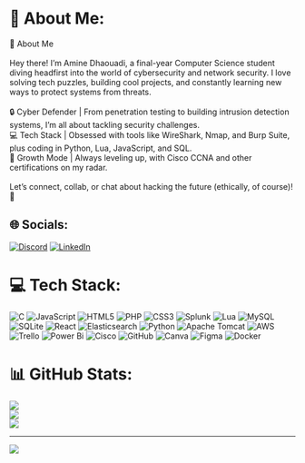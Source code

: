 # 💫 About Me:
👋 About Me<br><br>Hey there! I’m Amine Dhaouadi, a final-year Computer Science student diving headfirst into the world of cybersecurity and network security. I love solving tech puzzles, building cool projects, and constantly learning new ways to protect systems from threats.<br><br>    🔒 Cyber Defender | From penetration testing to building intrusion detection systems, I’m all about tackling security challenges.<br>    💻 Tech Stack | Obsessed with tools like WireShark, Nmap, and Burp Suite, plus coding in Python, Lua, JavaScript, and SQL.<br>    🌱 Growth Mode | Always leveling up, with Cisco CCNA and other certifications on my radar.<br><br>Let’s connect, collab, or chat about hacking the future (ethically, of course)! 🚀


## 🌐 Socials:
[![Discord](https://img.shields.io/badge/Discord-%237289DA.svg?logo=discord&logoColor=white)](https://discord.gg/Habibi1289) [![LinkedIn](https://img.shields.io/badge/LinkedIn-%230077B5.svg?logo=linkedin&logoColor=white)](https://linkedin.com/in/amine-dhaouadi-81b52b259) 

# 💻 Tech Stack:
![C](https://img.shields.io/badge/c-%2300599C.svg?style=for-the-badge&logo=c&logoColor=white) ![JavaScript](https://img.shields.io/badge/javascript-%23323330.svg?style=for-the-badge&logo=javascript&logoColor=%23F7DF1E) ![HTML5](https://img.shields.io/badge/html5-%23E34F26.svg?style=for-the-badge&logo=html5&logoColor=white) ![PHP](https://img.shields.io/badge/php-%23777BB4.svg?style=for-the-badge&logo=php&logoColor=white) ![CSS3](https://img.shields.io/badge/css3-%231572B6.svg?style=for-the-badge&logo=css3&logoColor=white) ![Splunk](https://img.shields.io/badge/splunk-%23000000.svg?style=for-the-badge&logo=splunk&logoColor=white) ![Lua](https://img.shields.io/badge/lua-%232C2D72.svg?style=for-the-badge&logo=lua&logoColor=white) ![MySQL](https://img.shields.io/badge/mysql-4479A1.svg?style=for-the-badge&logo=mysql&logoColor=white) ![SQLite](https://img.shields.io/badge/sqlite-%2307405e.svg?style=for-the-badge&logo=sqlite&logoColor=white) ![React](https://img.shields.io/badge/react-%2320232a.svg?style=for-the-badge&logo=react&logoColor=%2361DAFB) ![Elasticsearch](https://img.shields.io/badge/elasticsearch-%230377CC.svg?style=for-the-badge&logo=elasticsearch&logoColor=white) ![Python](https://img.shields.io/badge/python-3670A0?style=for-the-badge&logo=python&logoColor=ffdd54) ![Apache Tomcat](https://img.shields.io/badge/apache%20tomcat-%23F8DC75.svg?style=for-the-badge&logo=apache-tomcat&logoColor=black) ![AWS](https://img.shields.io/badge/AWS-%23FF9900.svg?style=for-the-badge&logo=amazon-aws&logoColor=white) ![Trello](https://img.shields.io/badge/Trello-%23026AA7.svg?style=for-the-badge&logo=Trello&logoColor=white) ![Power Bi](https://img.shields.io/badge/power_bi-F2C811?style=for-the-badge&logo=powerbi&logoColor=black) ![Cisco](https://img.shields.io/badge/cisco-%23049fd9.svg?style=for-the-badge&logo=cisco&logoColor=black) ![GitHub](https://img.shields.io/badge/github-%23121011.svg?style=for-the-badge&logo=github&logoColor=white) ![Canva](https://img.shields.io/badge/Canva-%2300C4CC.svg?style=for-the-badge&logo=Canva&logoColor=white) ![Figma](https://img.shields.io/badge/figma-%23F24E1E.svg?style=for-the-badge&logo=figma&logoColor=white) ![Docker](https://img.shields.io/badge/docker-%230db7ed.svg?style=for-the-badge&logo=docker&logoColor=white)
# 📊 GitHub Stats:
![](https://github-readme-stats.vercel.app/api?username=CallMeHabi&theme=dark&hide_border=false&include_all_commits=false&count_private=false)<br/>
![](https://github-readme-streak-stats.herokuapp.com/?user=CallMeHabi&theme=dark&hide_border=false)<br/>
![](https://github-readme-stats.vercel.app/api/top-langs/?username=CallMeHabi&theme=dark&hide_border=false&include_all_commits=false&count_private=false&layout=compact)


---
[![](https://visitcount.itsvg.in/api?id=CallMeHabi&icon=0&color=0)](https://visitcount.itsvg.in)

<!-- Proudly created with GPRM ( https://gprm.itsvg.in ) -->
